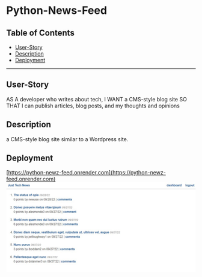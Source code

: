 # Python-News-Feed


  ## Table of Contents

  * [User-Story](#user-story)
  * [Description](#description)
  * [Deployment](#deployment)
 
  


  ---

  ## User-Story
  AS A developer who writes about tech, I WANT a CMS-style blog site SO THAT I can publish articles, blog posts, and my thoughts and opinions

  ## Description
  a CMS-style blog site similar to a Wordpress site.

  ## Deployment 
  [https://python-newz-feed.onrender.com](https://python-newz-feed.onrender.com)
  ![Screenshot](assets/Screenshot%202022-09-28%20204202.jpg)  
 
  
